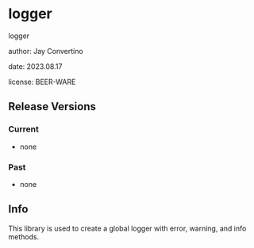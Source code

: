 # logger

logger

author: Jay Convertino  

date: 2023.08.17

license: BEER-WARE  

## Release Versions
### Current
  - none

### Past
  - none
  
## Info
  This library is used to create a global logger with error, warning, and info methods.
